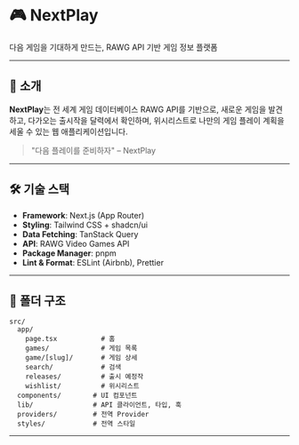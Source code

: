 # 🎮 NextPlay

다음 게임을 기대하게 만드는, RAWG API 기반 게임 정보 플랫폼

---

## 📌 소개

**NextPlay**는 전 세계 게임 데이터베이스 RAWG API를 기반으로,
새로운 게임을 발견하고, 다가오는 출시작을 달력에서 확인하며,
위시리스트로 나만의 게임 플레이 계획을 세울 수 있는 웹 애플리케이션입니다.

> "다음 플레이를 준비하자" – NextPlay

---

## 🛠 기술 스택

- **Framework**: Next.js (App Router)
- **Styling**: Tailwind CSS + shadcn/ui
- **Data Fetching**: TanStack Query
- **API**: RAWG Video Games API
- **Package Manager**: pnpm
- **Lint & Format**: ESLint (Airbnb), Prettier

---

## 📂 폴더 구조

```
src/
  app/
    page.tsx           # 홈
    games/             # 게임 목록
    game/[slug]/       # 게임 상세
    search/            # 검색
    releases/          # 출시 예정작
    wishlist/          # 위시리스트
  components/        # UI 컴포넌트
  lib/               # API 클라이언트, 타입, 훅
  providers/         # 전역 Provider
  styles/            # 전역 스타일
```

---
